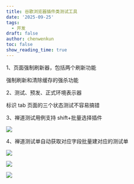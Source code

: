 ```yaml
---
title: 谷歌浏览器插件类测试工具
date: '2025-09-25'
tags:
  - 开发
draft: false
author: chenwenkun
toc: false
show_reading_time: true
---
```

1、页面强制刷新器，包括两个刷新功能

强制刷新和清除缓存的强杀功能

2、测试、预发、正式环境表示器

标识 tab 页面的三个状态测试不容易搞错

3、禅道测试用例支持 shift+批量选择插件

![](https://prod-files-secure.s3.us-west-2.amazonaws.com/c205fb54-92b2-4987-8be3-972b67d27acc/7ca8990d-2ef0-4ad6-8256-c807dbb8b3d5/image.png?X-Amz-Algorithm=AWS4-HMAC-SHA256&X-Amz-Content-Sha256=UNSIGNED-PAYLOAD&X-Amz-Credential=ASIAZI2LB4666B3ZV7UE%2F20251101%2Fus-west-2%2Fs3%2Faws4_request&X-Amz-Date=20251101T005544Z&X-Amz-Expires=3600&X-Amz-Security-Token=IQoJb3JpZ2luX2VjEFcaCXVzLXdlc3QtMiJHMEUCIQCzNrBVFfBnSeG2HNLlrn1MMgQ8RDy7odpNcgLv0Lvi1AIgFK%2FDAz3yc8KOS4GprD1MVowixIt9dVhTJOF%2B%2BKnwqWEq%2FwMIIBAAGgw2Mzc0MjMxODM4MDUiDFJtvN%2FZeYydvv7y1yrcA%2BJ7d8z9OcoJLxvpA0W2AUEACSkd0d5DWud2pVPEE1e16%2Fl7SKjqFQLblzAC3qJ8KmuEZZpX0VOSud%2BcYKSfkeSndoxcVg2n2fcWhiN4cnbVGSIGDklIF%2FmflLNy8FbQfehPLmX67%2F0TQwy%2FvetUopvEwxS1%2F8YnretdCg84hoSP36yC7f3C%2Bip%2FtBlzgn20vUY%2FJaH9vvQlbtj59GOieJ2EGPU6MBr%2FvjV4tuPiApMp0rDW4hOjNg8JQnPqhDEedl128Ugcvdz7l8fI2jtRxfnaaph%2BrTJghVFpu6ILQqgVUzKVwDNFsYyqYJ%2FwKLiAQlsgW3pmzcCjfdiwlJOUQ%2BuN6oAUvecDFBJptFL0fU3TO04K6R7Pk9Id0ghn6upliwx%2Brp0rpXIP4hamPJJIzBZ0qQcgMd621qEZBXE9Hg3aj4xe87t7VVZIGPpJpKOlPulZO1DOlBYmFyEe3mkjFSKLSMgNvg89Bgma%2FvmA44VypBwLjm9HFJbTmE4MfxHT4KSxLZdywj7FH04cSRCi9JtIK9MMEfgUAzEJ7C4qKEnL%2F6DloaRVSER4j1Z5xSPWOn9HsqTrn26aEqOnLuN421jot7NwqYefjvOG2BDMAIyy2zuWxnc5rX9SitQSMOD6lMgGOqUBqgv7HL3LjU%2F7OFvBI7scQEEmgrjOrLZzVKvcJEoI6wWAWyn%2B1liOP00gKhQdPLgC1nftAGJ7L6yoenFfHulqwSmXR9FjKigd1HrLMN0trYB1oUgeSMtc5FUJHmM3j1yKkg1eoL1FTHjBaF9W6oT0%2BOpaFA5jXM1IF9zkbGAD3Ax3UJnNVAwxAsLWbgkZdP%2BOPl%2BYpFyV9MMLi%2F32j%2FMnmGcLopYO&X-Amz-Signature=07850a3ae32e21b55ad7795490aac8ed8543be7537933a2b014a748e29a1ad03&X-Amz-SignedHeaders=host&x-amz-checksum-mode=ENABLED&x-id=GetObject)

4、禅道测试单自动获取对应字段批量建对应的测试单

![](https://prod-files-secure.s3.us-west-2.amazonaws.com/c205fb54-92b2-4987-8be3-972b67d27acc/1ea39b01-dd1c-4a56-bb09-4fe87447f5c7/image.png?X-Amz-Algorithm=AWS4-HMAC-SHA256&X-Amz-Content-Sha256=UNSIGNED-PAYLOAD&X-Amz-Credential=ASIAZI2LB4666B3ZV7UE%2F20251101%2Fus-west-2%2Fs3%2Faws4_request&X-Amz-Date=20251101T005544Z&X-Amz-Expires=3600&X-Amz-Security-Token=IQoJb3JpZ2luX2VjEFcaCXVzLXdlc3QtMiJHMEUCIQCzNrBVFfBnSeG2HNLlrn1MMgQ8RDy7odpNcgLv0Lvi1AIgFK%2FDAz3yc8KOS4GprD1MVowixIt9dVhTJOF%2B%2BKnwqWEq%2FwMIIBAAGgw2Mzc0MjMxODM4MDUiDFJtvN%2FZeYydvv7y1yrcA%2BJ7d8z9OcoJLxvpA0W2AUEACSkd0d5DWud2pVPEE1e16%2Fl7SKjqFQLblzAC3qJ8KmuEZZpX0VOSud%2BcYKSfkeSndoxcVg2n2fcWhiN4cnbVGSIGDklIF%2FmflLNy8FbQfehPLmX67%2F0TQwy%2FvetUopvEwxS1%2F8YnretdCg84hoSP36yC7f3C%2Bip%2FtBlzgn20vUY%2FJaH9vvQlbtj59GOieJ2EGPU6MBr%2FvjV4tuPiApMp0rDW4hOjNg8JQnPqhDEedl128Ugcvdz7l8fI2jtRxfnaaph%2BrTJghVFpu6ILQqgVUzKVwDNFsYyqYJ%2FwKLiAQlsgW3pmzcCjfdiwlJOUQ%2BuN6oAUvecDFBJptFL0fU3TO04K6R7Pk9Id0ghn6upliwx%2Brp0rpXIP4hamPJJIzBZ0qQcgMd621qEZBXE9Hg3aj4xe87t7VVZIGPpJpKOlPulZO1DOlBYmFyEe3mkjFSKLSMgNvg89Bgma%2FvmA44VypBwLjm9HFJbTmE4MfxHT4KSxLZdywj7FH04cSRCi9JtIK9MMEfgUAzEJ7C4qKEnL%2F6DloaRVSER4j1Z5xSPWOn9HsqTrn26aEqOnLuN421jot7NwqYefjvOG2BDMAIyy2zuWxnc5rX9SitQSMOD6lMgGOqUBqgv7HL3LjU%2F7OFvBI7scQEEmgrjOrLZzVKvcJEoI6wWAWyn%2B1liOP00gKhQdPLgC1nftAGJ7L6yoenFfHulqwSmXR9FjKigd1HrLMN0trYB1oUgeSMtc5FUJHmM3j1yKkg1eoL1FTHjBaF9W6oT0%2BOpaFA5jXM1IF9zkbGAD3Ax3UJnNVAwxAsLWbgkZdP%2BOPl%2BYpFyV9MMLi%2F32j%2FMnmGcLopYO&X-Amz-Signature=fbdb62198f2a8aa485e2c005c2779c25c455dcf45b50e4037fe15010e31c453f&X-Amz-SignedHeaders=host&x-amz-checksum-mode=ENABLED&x-id=GetObject)

![](https://prod-files-secure.s3.us-west-2.amazonaws.com/c205fb54-92b2-4987-8be3-972b67d27acc/fa727f1d-546c-42aa-9508-d8d3d1275bcd/image.png?X-Amz-Algorithm=AWS4-HMAC-SHA256&X-Amz-Content-Sha256=UNSIGNED-PAYLOAD&X-Amz-Credential=ASIAZI2LB4666B3ZV7UE%2F20251101%2Fus-west-2%2Fs3%2Faws4_request&X-Amz-Date=20251101T005544Z&X-Amz-Expires=3600&X-Amz-Security-Token=IQoJb3JpZ2luX2VjEFcaCXVzLXdlc3QtMiJHMEUCIQCzNrBVFfBnSeG2HNLlrn1MMgQ8RDy7odpNcgLv0Lvi1AIgFK%2FDAz3yc8KOS4GprD1MVowixIt9dVhTJOF%2B%2BKnwqWEq%2FwMIIBAAGgw2Mzc0MjMxODM4MDUiDFJtvN%2FZeYydvv7y1yrcA%2BJ7d8z9OcoJLxvpA0W2AUEACSkd0d5DWud2pVPEE1e16%2Fl7SKjqFQLblzAC3qJ8KmuEZZpX0VOSud%2BcYKSfkeSndoxcVg2n2fcWhiN4cnbVGSIGDklIF%2FmflLNy8FbQfehPLmX67%2F0TQwy%2FvetUopvEwxS1%2F8YnretdCg84hoSP36yC7f3C%2Bip%2FtBlzgn20vUY%2FJaH9vvQlbtj59GOieJ2EGPU6MBr%2FvjV4tuPiApMp0rDW4hOjNg8JQnPqhDEedl128Ugcvdz7l8fI2jtRxfnaaph%2BrTJghVFpu6ILQqgVUzKVwDNFsYyqYJ%2FwKLiAQlsgW3pmzcCjfdiwlJOUQ%2BuN6oAUvecDFBJptFL0fU3TO04K6R7Pk9Id0ghn6upliwx%2Brp0rpXIP4hamPJJIzBZ0qQcgMd621qEZBXE9Hg3aj4xe87t7VVZIGPpJpKOlPulZO1DOlBYmFyEe3mkjFSKLSMgNvg89Bgma%2FvmA44VypBwLjm9HFJbTmE4MfxHT4KSxLZdywj7FH04cSRCi9JtIK9MMEfgUAzEJ7C4qKEnL%2F6DloaRVSER4j1Z5xSPWOn9HsqTrn26aEqOnLuN421jot7NwqYefjvOG2BDMAIyy2zuWxnc5rX9SitQSMOD6lMgGOqUBqgv7HL3LjU%2F7OFvBI7scQEEmgrjOrLZzVKvcJEoI6wWAWyn%2B1liOP00gKhQdPLgC1nftAGJ7L6yoenFfHulqwSmXR9FjKigd1HrLMN0trYB1oUgeSMtc5FUJHmM3j1yKkg1eoL1FTHjBaF9W6oT0%2BOpaFA5jXM1IF9zkbGAD3Ax3UJnNVAwxAsLWbgkZdP%2BOPl%2BYpFyV9MMLi%2F32j%2FMnmGcLopYO&X-Amz-Signature=568e9fbb08c7008266a8bcdc4a7c843cea2be71a9a2e35c265f6b2dc09e414fe&X-Amz-SignedHeaders=host&x-amz-checksum-mode=ENABLED&x-id=GetObject)

![](https://prod-files-secure.s3.us-west-2.amazonaws.com/c205fb54-92b2-4987-8be3-972b67d27acc/2a374ca8-3be3-4978-8ee1-2331f1db0267/image.png?X-Amz-Algorithm=AWS4-HMAC-SHA256&X-Amz-Content-Sha256=UNSIGNED-PAYLOAD&X-Amz-Credential=ASIAZI2LB4666B3ZV7UE%2F20251101%2Fus-west-2%2Fs3%2Faws4_request&X-Amz-Date=20251101T005544Z&X-Amz-Expires=3600&X-Amz-Security-Token=IQoJb3JpZ2luX2VjEFcaCXVzLXdlc3QtMiJHMEUCIQCzNrBVFfBnSeG2HNLlrn1MMgQ8RDy7odpNcgLv0Lvi1AIgFK%2FDAz3yc8KOS4GprD1MVowixIt9dVhTJOF%2B%2BKnwqWEq%2FwMIIBAAGgw2Mzc0MjMxODM4MDUiDFJtvN%2FZeYydvv7y1yrcA%2BJ7d8z9OcoJLxvpA0W2AUEACSkd0d5DWud2pVPEE1e16%2Fl7SKjqFQLblzAC3qJ8KmuEZZpX0VOSud%2BcYKSfkeSndoxcVg2n2fcWhiN4cnbVGSIGDklIF%2FmflLNy8FbQfehPLmX67%2F0TQwy%2FvetUopvEwxS1%2F8YnretdCg84hoSP36yC7f3C%2Bip%2FtBlzgn20vUY%2FJaH9vvQlbtj59GOieJ2EGPU6MBr%2FvjV4tuPiApMp0rDW4hOjNg8JQnPqhDEedl128Ugcvdz7l8fI2jtRxfnaaph%2BrTJghVFpu6ILQqgVUzKVwDNFsYyqYJ%2FwKLiAQlsgW3pmzcCjfdiwlJOUQ%2BuN6oAUvecDFBJptFL0fU3TO04K6R7Pk9Id0ghn6upliwx%2Brp0rpXIP4hamPJJIzBZ0qQcgMd621qEZBXE9Hg3aj4xe87t7VVZIGPpJpKOlPulZO1DOlBYmFyEe3mkjFSKLSMgNvg89Bgma%2FvmA44VypBwLjm9HFJbTmE4MfxHT4KSxLZdywj7FH04cSRCi9JtIK9MMEfgUAzEJ7C4qKEnL%2F6DloaRVSER4j1Z5xSPWOn9HsqTrn26aEqOnLuN421jot7NwqYefjvOG2BDMAIyy2zuWxnc5rX9SitQSMOD6lMgGOqUBqgv7HL3LjU%2F7OFvBI7scQEEmgrjOrLZzVKvcJEoI6wWAWyn%2B1liOP00gKhQdPLgC1nftAGJ7L6yoenFfHulqwSmXR9FjKigd1HrLMN0trYB1oUgeSMtc5FUJHmM3j1yKkg1eoL1FTHjBaF9W6oT0%2BOpaFA5jXM1IF9zkbGAD3Ax3UJnNVAwxAsLWbgkZdP%2BOPl%2BYpFyV9MMLi%2F32j%2FMnmGcLopYO&X-Amz-Signature=2c024df86327cc76983144084131a1dfa11a7fda756afb0c7d65381726faa6f7&X-Amz-SignedHeaders=host&x-amz-checksum-mode=ENABLED&x-id=GetObject)

